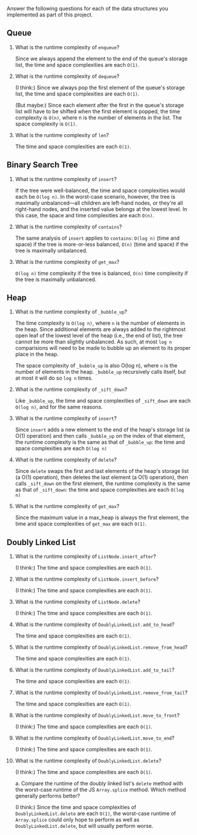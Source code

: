 Answer the following questions for each of the data structures you implemented as part of this project.

## Queue

1. What is the runtime complexity of `enqueue`?

   Since we always append the element to the end of the queue's storage list, the time and space complexities are each `O(1)`.

2. What is the runtime complexity of `dequeue`?

   (I think:)
   Since we always pop the first element of the queue's storage list, the time and space complexities are each `O(1)`.

   (But maybe:)
   Since each element after the first in the queue's storage list will have to be shifted when the first element is popped, the time complexity is `O(n)`, where n is the number of elements in the list. The space complexity is `O(1)`.

3) What is the runtime complexity of `len`?

   The time and space complexities are each `O(1)`.

## Binary Search Tree

1. What is the runtime complexity of `insert`?

   If the tree were well-balanced, the time and space complexities would each be `O(log n)`. In the worst-case scenario, however, the tree is maximally unbalanced—all children are left-hand nodes, or they're all right-hand nodes, and the inserted value belongs at the lowest level. In this case, the space and time complexities are each `O(n)`.

2. What is the runtime complexity of `contains`?

   The same analysis of `insert` applies to `contains`: `O(log n)` (time and space) if the tree is more-or-less balanced, `O(n)` (time and space) if the tree is maximally unbalanced.

3. What is the runtime complexity of `get_max`?

   `O(log n)` time complexity if the tree is balanced, `O(n)` time complexity if the tree is maximally unbalanced.

## Heap

1. What is the runtime complexity of `_bubble_up`?

   The time complexity is `O(log n)`, where `n` is the number of elements in the heap. Since additional elements are always added to the rightmost open leaf of the lowest level of the heap (i.e., the end of list), the tree cannot be more than slightly unbalanced. As such, at most `log n` comparisions will need to be made to bubble up an element to its proper place in the heap.

   The space complexity of `_bubble_up` is also O(log n), where `n` is the number of elements in the heap. `_bubble_up` recursively calls itself, but at most it will do so `log n` times.

2. What is the runtime complexity of `_sift_down`?

   Like `_bubble_up`, the time and space complexities of `_sift_down` are each `O(log n)`, and for the same reasons.

3. What is the runtime complexity of `insert`?

   Since `insert` adds a new element to the end of the heap's storage list (a O(1) operation) and then calls `_bubble_up` on the index of that element, the runtime complexity is the same as that of `_bubble_up`: the time and space complexities are each `O(log n)`

4) What is the runtime complexity of `delete`?

   Since `delete` swaps the first and last elements of the heap's storage list (a O(1) operation), then deletes the last element (a O(1) operation), then calls `_sift_down` on the first element, the runtime complexity is the same as that of `_sift_down`: the time and space complexities are each `O(log n)`

5) What is the runtime complexity of `get_max`?

   Since the maximum value in a max_heap is always the first element, the time and space complexities of `get_max` are each `O(1)`.

## Doubly Linked List

1. What is the runtime complexity of `ListNode.insert_after`?

   (I think:)
   The time and space complexities are each `O(1)`.

2. What is the runtime complexity of `ListNode.insert_before`?

   (I think:)
   The time and space complexities are each `O(1)`.

3. What is the runtime complexity of `ListNode.delete`?

   (I think:)
   The time and space complexities are each `O(1)`.

4. What is the runtime complexity of `DoublyLinkedList.add_to_head`?

   The time and space complexities are each `O(1)`.

5. What is the runtime complexity of `DoublyLinkedList.remove_from_head`?

   The time and space complexities are each `O(1)`.

6. What is the runtime complexity of `DoublyLinkedList.add_to_tail`?

   The time and space complexities are each `O(1)`.

7. What is the runtime complexity of `DoublyLinkedList.remove_from_tail`?

   The time and space complexities are each `O(1)`.

8. What is the runtime complexity of `DoublyLinkedList.move_to_front`?

   (I think:)
   The time and space complexities are each `O(1)`.

9. What is the runtime complexity of `DoublyLinkedList.move_to_end`?

   (I think:)
   The time and space complexities are each `O(1)`.

10. What is the runtime complexity of `DoublyLinkedList.delete`?

    (I think:)
    The time and space complexities are each `O(1)`.

    a. Compare the runtime of the doubly linked list's `delete` method with the worst-case runtime of the JS `Array.splice` method. Which method generally performs better?

    (I think:)
    Since the time and space complexities of `DoublyLinkedList.delete` are each `O(1)`, the worst-case runtime of `Array.splice` could only hope to perform as well as `DoublyLinkedList.delete`, but will usually perform worse.
